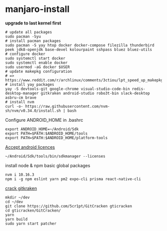 # manjaro-install

**upgrade to last kernel first**

```console
# update all packages
sudo pacman -Syu
# install pacman packages
sudo pacman -S yay htop docker docker-compose filezilla thunderbird peek jdk8-openjdk base-devel kolourpaint sshpass bluez bluez-utils
# configure docker
sudo systemctl start docker
sudo systemctl enable docker
sudo usermod -aG docker $USER
# update makepkg configuration
# => https://www.reddit.com/r/archlinux/comments/3ctiou/lpt_speed_up_makepkg_by_skippingparallelizing/
# install yay packages
yay -S devtools-git google-chrome visual-studio-code-bin redis-desktop-manager gitkraken android-studio robo3t-bin slack-desktop asbru-cm brave
# install nvm
curl -o- https://raw.githubusercontent.com/nvm-sh/nvm/v0.34.0/install.sh | bash
```

Configure ANDROID_HOME in .bashrc
```
export ANDROID_HOME=~/Android/Sdk
export PATH=$PATH:$ANDROID_HOME/tools
export PATH=$PATH:$ANDROID_HOME/platform-tools
```
[Accept android licences](https://stackoverflow.com/questions/39760172/you-have-not-accepted-the-license-agreements-of-the-following-sdk-components)
```console
~/Android/Sdk/tools/bin/sdkmanager --licenses
```
install node & npm basic global packages
```console
nvm i 10.16.3
npm i -g npm eslint yarn pm2 expo-cli prisma react-native-cli

```
[crack gitkraken](https://github.com/5cr1pt/GitCracken)
```console
mkdir ~/dev
cd ~/dev
git clone https://github.com/5cr1pt/GitCracken gticracken
cd gticracken/GitCracken/
yarn
yarn build
sudo yarn start patcher
```
```
